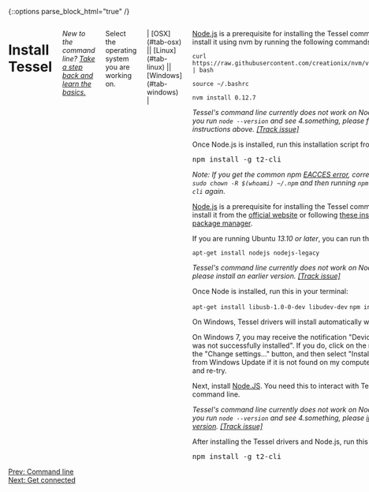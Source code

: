 {::options parse_block_html="true" /}

<div class="row">
<div class="large-12 columns">

# Install Tessel

*New to the command line? [Take a step back and learn the basics.](cmd.html)*

Select the operating system you are working on.

<dl id="install-tabs" data-tab="" class="tabs contained three-up">
| [OSX](#tab-osx) || [Linux](#tab-linux) || [Windows](#tab-windows) |
</dl>

<div id="install-content" class="tabs-content">

<div id="tab-osx" class="content active">

[Node.js](http://nodejs.org/) is a prerequisite for installing the Tessel command line. You can install it using nvm by running the following commands in your terminal:

`curl https://raw.githubusercontent.com/creationix/nvm/v0.23.2/install.sh | bash`

`source ~/.bashrc`

`nvm install 0.12.7`

*Tessel's command line currently does not work on Node 4.x or higher; if you run `node --version` and see 4.something, please follow the instructions above. [[Track issue]](https://github.com/tessel/t2-start/issues/49)*

Once Node.js is installed, run this installation script from your terminal:

<big>`npm install -g t2-cli`</big>

*Note: If you get the common npm [EACCES error](http://stackoverflow.com/questions/16151018/npm-throws-error-without-sudo), correct it by running `sudo chown -R $(whoami) ~/.npm` and then running `npm install -g t2-cli` again.*
</div>

<div id="tab-linux" class="content">

[Node.js](http://nodejs.org/) is a prerequisite for installing the Tessel command line. You can install it from the [official website](http://nodejs.org) or following [these instructions for your package manager](https://github.com/joyent/node/wiki/Installing-Node.js-via-package-manager).

If you are running Ubuntu _13.10 or later_, you can run this:

`apt-get install nodejs nodejs-legacy`

*Tessel's command line currently does not work on Node 4.x or higher; please install an earlier version. [[Track issue]](https://github.com/tessel/t2-start/issues/49)*

Once Node is installed, run this in your terminal:

`apt-get install libusb-1.0-0-dev libudev-dev`
`npm install -g t2-cli`

</div>

<div id="tab-windows" class="content">

On Windows, Tessel drivers will install automatically when you plug in.

On Windows 7, you may receive the notification "Device driver software was not successfully installed". If you do, click on the notification, click the "Change settings..." button, and then select "Install driver software from Windows Update if it is not found on my computer." Save changes and re-try.

Next, install [Node.JS](http://nodejs.org). You need this to interact with Tessel from the command line.

*Tessel's command line currently does not work on Node 4.x or higher; if you run `node --version` and see 4.something, please [install an earlier version](https://github.com/coreybutler/nvm-windows). [[Track issue]](https://github.com/tessel/t2-start/issues/49)*

After installing the Tessel drivers and Node.js, run this in cmd.exe:

<big>`npm install -g t2-cli`</big>

</div>
</div>

### A note on Tessel's bootup

Plug in your Tessel over USB (use Tessel's microUSB port, between the USB ports and the module ports).

**You must wait for the Tessel to finish booting up (~30s) before you can run commands. Look for the tiny green LED on the Ethernet port to turn on to signal a full bootup.**

*This bootup issue is because Tessel 2 is still in development; track the issue [here](https://github.com/tessel/t2-cli/issues/346).*

<hr>

### Find your Tessel

Run:

`t2 list`

You should be able to see your Tessel connected:

{% highlight sh %}
INFO Searching for nearby Tessels...
	Tessel-AF768F095	USB
{% endhighlight %}

Yay, you found it! At this point, your Tessel is operational and in communication with your computer.

**Bonus:** give your Tessel a name, like "Frank" or "Bulbasaur":

`t2 rename <name>`

If you run `t2 list` again, you'll see your Tessel has changed its name:

{% highlight sh %}
INFO Searching for nearby Tessels...
	Bulbasaur	USB
{% endhighlight %}

</div>
</div>

<div class="greyBar"></div>

<div class="row">
<div class="large-6 columns left">
  <a href="cmd.html" class="bottomButton button">Prev: Command line</a>
</div>

<div class="large-6 columns right">
  <a href="wifi.html" class= "bottomButton right button">Next: Get connected</a>
</div>
</div>
